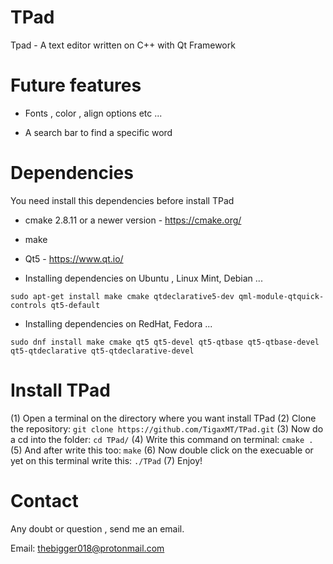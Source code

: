 # TPad
Tpad - A text editor written on C++ with Qt Framework

# Future features

* Fonts , color , align options etc ...

* A search bar to find a specific word

# Dependencies

You need install this dependencies before install TPad

* cmake 2.8.11 or a newer version - https://cmake.org/

* make

* Qt5 - https://www.qt.io/

- Installing dependencies on Ubuntu , Linux Mint, Debian ...

`sudo apt-get install make cmake qtdeclarative5-dev qml-module-qtquick-controls qt5-default`

- Installing dependencies on RedHat, Fedora ...

`sudo dnf install make cmake qt5 qt5-devel qt5-qtbase qt5-qtbase-devel qt5-qtdeclarative qt5-qtdeclarative-devel`

# Install TPad

(1) Open a terminal on the directory where you want install TPad
(2) Clone the repository: `git clone https://github.com/TigaxMT/TPad.git`
(3) Now do a cd into the folder: `cd TPad/`
(4) Write this command on terminal: `cmake .`
(5) And after write this too: `make`
(6) Now double click on the execuable or yet on this terminal write this: `./TPad`
(7) Enjoy!  

# Contact

Any doubt or question , send me an email.

Email: thebigger018@protonmail.com
